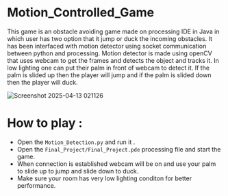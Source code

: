 # Motion_Controlled_Game
This game is an obstacle avoiding game made on processing IDE in Java in which user has two option that it jump or duck the incoming obstacles. It has been interfaced with motion detector using socket communication between python and processing.  Motion detector is made using openCV that uses webcam to get the frames and detects the object and tracks it. In low lighting one can put their palm in front of webcam to detect it. If the palm is slided up then the player will jump and if the palm is slided down then the player will duck.

![Screenshot 2025-04-13 021126](https://github.com/user-attachments/assets/351baadc-bac5-4c98-82a3-52bc98d6b49c)

# How to play :
- Open the `Motion_Detection.py` and run it .
- Open the `Final_Project/Final_Project.pde` processing file and start the game.
- When connection is established webcam will be on and use your palm to slide up to jump and slide down to duck.
- Make sure your room has very low lighting conditon for better performance.

